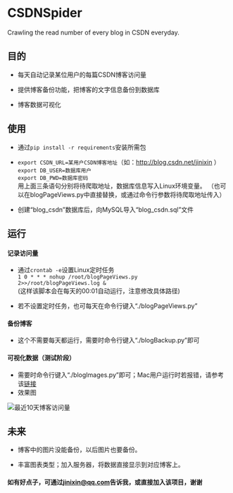 # CSDNSpider
Crawling the read number of every blog in CSDN everyday.


## 目的  
* 每天自动记录某位用户的每篇CSDN博客访问量

* 提供博客备份功能，把博客的文字信息备份到数据库

* 博客数据可视化


## 使用
* 通过<code>pip install -r requirements</code>安装所需包

* <code>export CSDN_URL=某用户CSDN博客地址</code>（如：http://blog.csdn.net/jinixin ）  
<code>export DB_USER=数据库用户</code>  
<code>export DB_PWD=数据库密码</code>  
用上面三条语句分别将待爬取地址，数据库信息写入Linux环境变量。 
（也可以在blogPageViews.py中直接替换，或通过命令行参数将待爬取地址传入）

* 创建“blog_csdn”数据库后，向MySQL导入“blog_csdn.sql”文件


## 运行
#### 记录访问量
* 通过<code>crontab -e</code>设置Linux定时任务  
<code>1 0 * * * nohup /root/blogPageViews.py 2>>/root/blogPageViews.log &</code>  
(这样该脚本会在每天的00:01自动运行，注意修改具体路径)

* 若不设置定时任务，也可每天在命令行键入“./blogPageViews.py”

#### 备份博客
* 这个不需要每天都运行，需要时命令行键入“./blogBackup.py”即可

#### 可视化数据（测试阶段）
* 需要时命令行键入“./blogImages.py”即可；Mac用户运行时若报错，请参考该[链接](https://stackoverflow.com/questions/21784641/installation-issue-with-matplotlib-python)
* 效果图  

![最近10天博客访问量](http://i1.piimg.com/1949/85963353d32295cd.png)

## 未来
* 博客中的图片没能备份，以后图片也要备份。

* 丰富图表类型；加入服务器，将数据直接显示到对应博客上。

#### 如有好点子，可通过<jinixin@qq.com>告诉我，或直接加入该项目，谢谢


